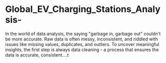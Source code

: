 # Global_EV_Charging_Stations_Analysis-
In the world of data analysis, the saying "garbage in, garbage out" couldn't be more accurate. Raw data is often messy, inconsistent, and riddled with issues like missing values, duplicates, and outliers. To uncover meaningful insights, the first step is always data cleaning - a process that ensures the data is accurate, consistent....t
